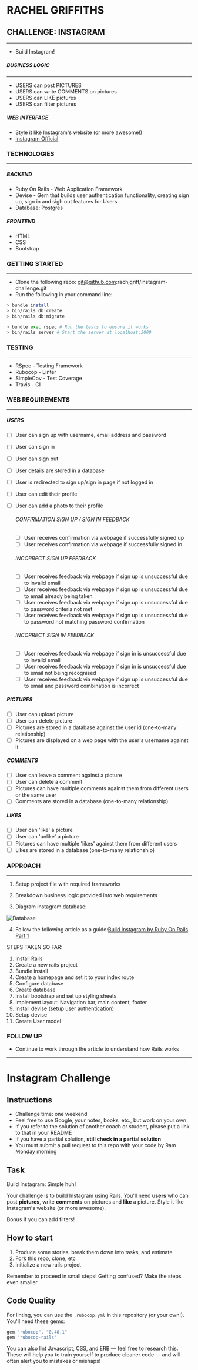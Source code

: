 RACHEL GRIFFITHS
=================

## CHALLENGE: INSTAGRAM
------------
* Build Instagram!

##### BUSINESS LOGIC
------------
* USERS can post PICTURES
* USERS can write COMMENTS on pictures
* USERS can LIKE pictures
* USERS can filter pictures

##### WEB INTERFACE
* Style it like Instagram's website (or more awesome!)
* [Instagram Official](https://www.instagram.com)

### TECHNOLOGIES
------------

##### BACKEND
* Ruby On Rails - Web Application Framework
* Devise - Gem that builds user authentication functionality, creating sign up, sign in and sigh out features for Users
* Database: Postgres

##### FRONTEND
* HTML
* CSS
* Bootstrap

### GETTING STARTED
------------
* Clone the following repo: git@github.com:rachjgriff/instagram-challenge.git
* Run the following in your command line:

```bash
> bundle install
> bin/rails db:create
> bin/rails db:migrate

> bundle exec rspec # Run the tests to ensure it works
> bin/rails server # Start the server at localhost:3000
```

### TESTING
------------
* RSpec - Testing Framework
* Rubocop - Linter
* SimpleCov - Test Coverage
* Travis - CI

### WEB REQUIREMENTS
------------
##### USERS
- [ ] User can sign up with username, email address and password
- [ ] User can sign in
- [ ] User can sign out
- [ ] User details are stored in a database
- [ ] User is redirected to sign up/sign in page if not logged in
- [ ] User can edit their profile
- [ ] User can add a photo to their profile

  ###### CONFIRMATION SIGN UP / SIGN IN FEEDBACK
  - [ ] User receives confirmation via webpage if successfully signed up
  - [ ] User receives confirmation via webpage if successfully signed in

  ###### INCORRECT SIGN UP FEEDBACK
  - [ ] User receives feedback via webpage if sign up is unsuccessful due to invalid email
  - [ ] User receives feedback via webpage if sign up is unsuccessful due to email already being taken
  - [ ] User receives feedback via webpage if sign up is unsuccessful due to password criteria not met
  - [ ] User receives feedback via webpage if sign up is unsuccessful due to password not matching password confirmation

  ###### INCORRECT SIGN IN FEEDBACK
  - [ ] User receives feedback via webpage if sign in is unsuccessful due to invalid email
  - [ ] User receives feedback via webpage if sign in is unsuccessful due to email not being recognised
  - [ ] User receives feedback via webpage if sign up is unsuccessful due to email and password combination is incorrect

##### PICTURES
- [ ] User can upload picture
- [ ] User can delete picture
- [ ] Pictures are stored in a database against the user id (one-to-many relationship)
- [ ] Pictures are displayed on a web page with the user's username against it

##### COMMENTS
- [ ] User can leave a comment against a picture
- [ ] User can delete a comment
- [ ] Pictures can have multiple comments against them from different users or the same user
- [ ] Comments are stored in a database (one-to-many relationship)

##### LIKES
- [ ] User can 'like' a picture
- [ ] User can 'unlike' a picture
- [ ] Pictures can have multiple 'likes' against them from different users
- [ ] Likes are stored in a database (one-to-many relationship)

### APPROACH
------------
1. Setup project file with required frameworks  

2. Breakdown business logic provided into web requirements

3. Diagram instagram database:

![Database](images/instagram_database_diagram.jpg)

4. Follow the following article as a guide:[Build Instagram by Ruby On Rails Part 1](https://medium.com/luanotes/build-instagram-by-ruby-on-rails-part-1-fef7837ee399)

  STEPS TAKEN SO FAR:
  1. Install Rails
  2. Create a new rails project
  3. Bundle install
  4. Create a homepage and set it to your index route
  5. Configure database
  6. Create database
  7. Install bootstrap and set up styling sheets
  8. Implement layout: Navigation bar, main content, footer
  9. Install devise (setup user authentication)
  10. Setup devise
  11. Create User model

### FOLLOW UP

* Continue to work through the article to understand how Rails works

------------
Instagram Challenge
===================

## Instructions

* Challenge time: one weekend
* Feel free to use Google, your notes, books, etc., but work on your own
* If you refer to the solution of another coach or student, please put a link to that in your README
* If you have a partial solution, **still check in a partial solution**
* You must submit a pull request to this repo with your code by 9am Monday morning

## Task

Build Instagram: Simple huh!

Your challenge is to build Instagram using Rails. You'll need **users** who can post **pictures**, write **comments** on pictures and **like** a picture. Style it like Instagram's website (or more awesome).

Bonus if you can add filters!

## How to start

1. Produce some stories, break them down into tasks, and estimate
2. Fork this repo, clone, etc
3. Initialize a new rails project

Remember to proceed in small steps! Getting confused? Make the steps even smaller.

## Code Quality

For linting, you can use the `.rubocop.yml` in this repository (or your own!).
You'll need these gems:

```ruby
gem "rubocop", "0.48.1"
gem "rubocop-rails"
```

You can also lint Javascript, CSS, and ERB — feel free to research this. These
will help you to train yourself to produce cleaner code — and will often alert
you to mistakes or mishaps!
